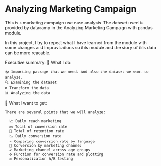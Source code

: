 # Analyzing Marketing Campaign

This is a marketing campaign use case analysis. The dataset used is provided by datacamp in the Analyzing Marketing Campaign with pandas module.

In this project, I try to repeat what I have learned from the module with some changes and improvisations so this module and the story of this data can be more readable. 

Executive summary: 
🔧 What I do:

    📥 Importing package that we need. And also the dataset we want to analyze. 
    🔍 Examining the dataset 
    ⚙️ Transform the data 
    📊 Analyzing the data 

🎯 What I want to get: 

    There are several points that we will analyze: 
    
      📈 Daily reach marketing 
      💵 Total of conversion rate
      🔁 Total of retention rate
      📉 Daily conversion rate
      ✔️ Comparing conversion rate by language  
      📢 Conversion by marketing channel
      ✔️ Marketing channel across age groups 
      ⚙️ Function for conversion rate and plotting 
      ⚖️ Personalization A/B testing
